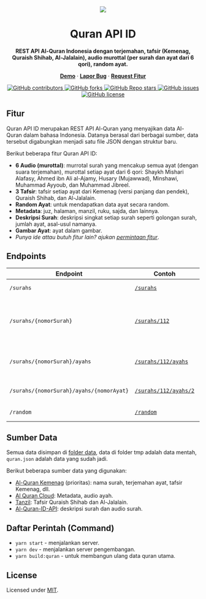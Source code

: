 <div align="center">
  <a href="./">
    <img src="./src/assets/logo.png">
  </a>
  <h1 align="center">Quran API ID</h1>
  <p align="center">
    <strong>REST API Al-Quran Indonesia dengan terjemahan, tafsir (Kemenag, Quraish Shihab, Al-Jalalain), audio murottal (per surah dan ayat dari 6 qori), random ayat.</strong>
  </p>
   <p align="center">
    <a href="https://quran-api-id.vercel.app"><strong>Demo</strong></a> · <a href="https://github.com/renomureza/quran-api-id/issues"><strong>Lapor Bug</strong></a> · <a href="https://github.com/renomureza/quran-api-id/issues"><strong>Request Fitur</strong></a>
  </p>
  <a href="https://github.com/renomureza/quran-api-id/graphs/contributors">
    <img alt="GitHub contributors" src="https://img.shields.io/github/contributors/renomureza/quran-api-id">
  </a>
  <a href="https://github.com/renomureza/quran-api-id/network/members">
    <img alt="GitHub forks" src="https://img.shields.io/github/forks/renomureza/quran-api-id">
  </a>
  <a href="https://github.com/renomureza/quran-api-id/stargazers">
    <img alt="GitHub Repo stars" src="https://img.shields.io/github/stars/renomureza/quran-api-id">
  </a>
  <a href="https://github.com/renomureza/quran-api-id/issues">
    <img alt="GitHub issues" src="https://img.shields.io/github/issues/renomureza/quran-api-id">
  </a>
  <a href="https://github.com/renomureza/quran-api-id/blob/main/LICENSE">
  <img alt="GitHub license" src="https://img.shields.io/github/license/renomureza/quran-api-id">
  </a>
</div>

## Fitur

Quran API ID merupakan REST API Al-Quran yang menyajikan data Al-Quran dalam bahasa Indonesia. Datanya berasal dari berbagai sumber, data tersebut digabungkan menjadi satu file JSON dengan struktur baru.

Berikut beberapa fitur Quran API ID:

- **6 Audio (murottal)**: murrotal surah yang mencakup semua ayat (dengan suara terjemahan), murottal setiap ayat dari 6 qori: Shaykh Mishari Alafasy, Ahmed ibn Ali al-Ajamy, Husary (Mujawwad), Minshawi, Muhammad Ayyoub, dan Muhammad Jibreel.
- **3 Tafsir**: tafsir setiap ayat dari Kemenag (versi panjang dan pendek), Quraish Shihab, dan Al-Jalalain.
- **Random Ayat**: untuk mendapatkan data ayat secara random.
- **Metadata**: juz, halaman, manzil, ruku, sajda, dan lainnya.
- **Deskripsi Surah**: deskripsi singkat setiap surah seperti golongan surah, jumlah ayat, asal-usul namanya.
- **Gambar Ayat**: ayat dalam gambar.
- _Punya ide attau butuh fitur lain? ajukan [permintaan fitur](https://github.com/renomureza/quran-api-id/issues)_.

## Endpoints

| Endpoint                                 | Contoh                                                                      | Deskripsi                                         |
| ---------------------------------------- | --------------------------------------------------------------------------- | ------------------------------------------------- |
| `/surahs`                                | [`/surahs`](https://quran-api-id.vercel.app/surahs)                         | daftar surah.                                     |
| `/surahs/{nomorSurah}`                   | [`/surahs/112`](https://quran-api-id.vercel.app/surahs/112)                 | surah tertentu berdasarkan nomor surah (1 - 114). |
| `/surahs/{nomorSurah}/ayahs`             | [`/surahs/112/ayahs`](https://quran-api-id.vercel.app/surahs/112/ayahs)     | semua ayat dari surah tertentu tertentu.          |
| `/surahs/{nomorSurah}/ayahs/{nomorAyat}` | [`/surahs/112/ayahs/2`](https://quran-api-id.vercel.app/surahs/112/ayahs/2) | ayat dari surah tertentu.                         |
| `/random`                                | [`/random`](https://quran-api-id.vercel.app/random)                         | random ayat.                                      |

## Sumber Data

Semua data disimpan di [folder data](https://github.com/renomureza/quran-api-id/tree/main/data), data di folder tmp adalah data mentah, `quran.json` adalah data yang sudah jadi.

Berikut beberapa sumber data yang digunakan:

- [Al-Quran Kemenag](https://quran.kemenag.go.id) (prioritas): nama surah, terjemahan ayat, tafsir Kemenag, dll.
- [Al Quran Cloud](https://alquran.cloud): Metadata, audio ayah.
- [Tanzil](https://tanzil.net/docs/): Tafsir Quraish Shihab dan Al-Jalalain.
- [Al-Quran-ID-API](https://github.com/bachors/Al-Quran-ID-API): deskripsi surah dan audio surah.

## Daftar Perintah (Command)

- `yarn start` - menjalankan server.
- `yarn dev` - menjalankan server pengembangan.
- `yarn build:quran` - untuk membangun ulang data quran utama.

## License

Licensed under [MIT](https://opensource.org/licenses/MIT).

